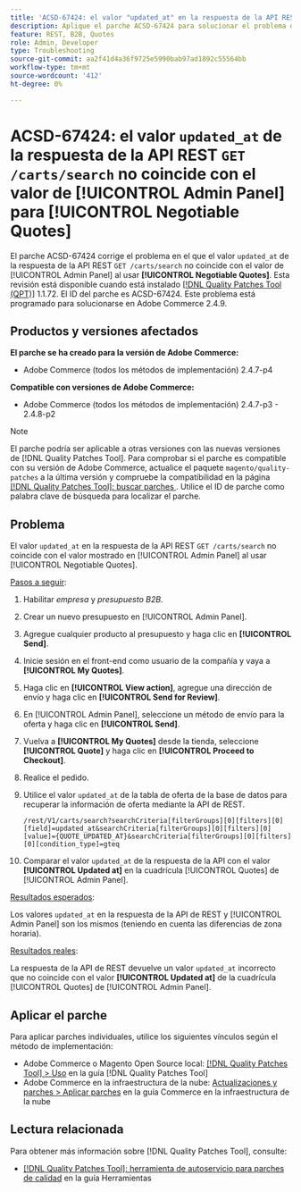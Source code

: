 ```yaml
---
title: 'ACSD-67424: el valor "updated_at" en la respuesta de la API REST "GET /carts/search" no coincide con el valor de [!UICONTROL Admin Panel] para [!UICONTROL Negotiable Quotes]'
description: Aplique el parche ACSD-67424 para solucionar el problema de Adobe Commerce donde el valor "updated_at" de la respuesta de la API REST "GET /carts/search" no coincide con el valor de [!UICONTROL Admin Panel] al utilizar [!UICONTROL Negotiable Quotes].
feature: REST, B2B, Quotes
role: Admin, Developer
type: Troubleshooting
source-git-commit: aa2f41d4a36f9725e5990bab97ad1892c55564bb
workflow-type: tm+mt
source-wordcount: '412'
ht-degree: 0%

---
```



# ACSD-67424: el valor `updated_at` de la respuesta de la API REST `GET /carts/search` no coincide con el valor de [!UICONTROL Admin Panel] para [!UICONTROL Negotiable Quotes]

El parche ACSD-67424 corrige el problema en el que el valor `updated_at` de la respuesta de la API REST `GET /carts/search` no coincide con el valor de [!UICONTROL Admin Panel] al usar **[!UICONTROL Negotiable Quotes]**. Esta revisión está disponible cuando está instalado [[!DNL Quality Patches Tool (QPT)]](/help/tools/quality-patches-tool/quality-patches-tool-to-self-serve-quality-patches.md) 1.1.72. El ID del parche es ACSD-67424. Este problema está programado para solucionarse en Adobe Commerce 2.4.9.

## Productos y versiones afectados

**El parche se ha creado para la versión de Adobe Commerce:**

* Adobe Commerce (todos los métodos de implementación) 2.4.7-p4

**Compatible con versiones de Adobe Commerce:**

* Adobe Commerce (todos los métodos de implementación) 2.4.7-p3 - 2.4.8-p2

>[!NOTE]
>
>El parche podría ser aplicable a otras versiones con las nuevas versiones de [!DNL Quality Patches Tool]. Para comprobar si el parche es compatible con su versión de Adobe Commerce, actualice el paquete `magento/quality-patches` a la última versión y compruebe la compatibilidad en la página [[!DNL Quality Patches Tool]: buscar parches ](https://experienceleague.adobe.com/tools/commerce-quality-patches/index.html). Utilice el ID de parche como palabra clave de búsqueda para localizar el parche.

## Problema

El valor `updated_at` en la respuesta de la API REST `GET /carts/search` no coincide con el valor mostrado en [!UICONTROL Admin Panel] al usar [!UICONTROL Negotiable Quotes].

<u>Pasos a seguir</u>:

1. Habilitar *empresa* y *presupuesto B2B*.
1. Crear un nuevo presupuesto en [!UICONTROL Admin Panel].
1. Agregue cualquier producto al presupuesto y haga clic en **[!UICONTROL Send]**.
1. Inicie sesión en el front-end como usuario de la compañía y vaya a **[!UICONTROL My Quotes]**.
1. Haga clic en **[!UICONTROL View action]**, agregue una dirección de envío y haga clic en **[!UICONTROL Send for Review]**.
1. En [!UICONTROL Admin Panel], seleccione un método de envío para la oferta y haga clic en **[!UICONTROL Send]**.
1. Vuelva a **[!UICONTROL My Quotes]** desde la tienda, seleccione **[!UICONTROL Quote]** y haga clic en **[!UICONTROL Proceed to Checkout]**.
1. Realice el pedido.
1. Utilice el valor `updated_at` de la tabla de oferta de la base de datos para recuperar la información de oferta mediante la API de REST.

   ```
   /rest/V1/carts/search?searchCriteria[filterGroups][0][filters][0][field]=updated_at&searchCriteria[filterGroups][0][filters][0][value]={QUOTE_UPDATED_AT}&searchCriteria[filterGroups][0][filters][0][condition_type]=gteq
   ```

1. Comparar el valor `updated_at` de la respuesta de la API con el valor **[!UICONTROL Updated at]** en la cuadrícula [!UICONTROL Quotes] de [!UICONTROL Admin Panel].

<u>Resultados esperados</u>:

Los valores `updated_at` en la respuesta de la API de REST y [!UICONTROL Admin Panel] son los mismos (teniendo en cuenta las diferencias de zona horaria).

<u>Resultados reales</u>:

La respuesta de la API de REST devuelve un valor `updated_at` incorrecto que no coincide con el valor **[!UICONTROL Updated at]** de la cuadrícula [!UICONTROL Quotes] de [!UICONTROL Admin Panel].

## Aplicar el parche

Para aplicar parches individuales, utilice los siguientes vínculos según el método de implementación:

* Adobe Commerce o Magento Open Source local: [[!DNL Quality Patches Tool] > Uso](/help/tools/quality-patches-tool/usage.md) en la guía [!DNL Quality Patches Tool]
* Adobe Commerce en la infraestructura de la nube: [Actualizaciones y parches > Aplicar parches](https://experienceleague.adobe.com/docs/commerce-cloud-service/user-guide/develop/upgrade/apply-patches.html) en la guía Commerce en la infraestructura de la nube

## Lectura relacionada

Para obtener más información sobre [!DNL Quality Patches Tool], consulte:

* [[!DNL Quality Patches Tool]: herramienta de autoservicio para parches de calidad](/help/tools/quality-patches-tool/quality-patches-tool-to-self-serve-quality-patches.md) en la guía Herramientas
